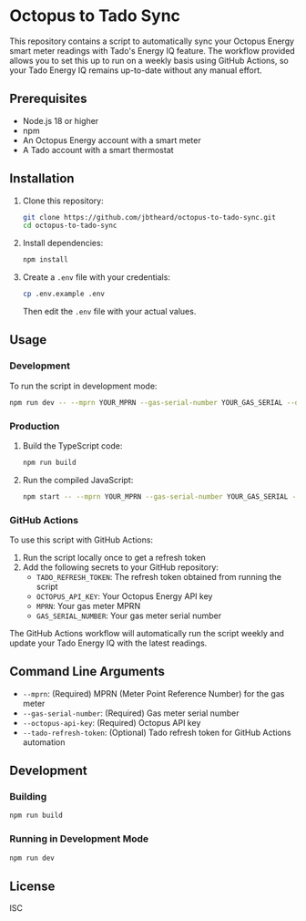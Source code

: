 # Octopus to Tado Sync

This repository contains a script to automatically sync your Octopus Energy smart meter readings with Tado's Energy IQ feature. The workflow provided allows you to set this up to run on a weekly basis using GitHub Actions, so your Tado Energy IQ remains up-to-date without any manual effort.

## Prerequisites

- Node.js 18 or higher
- npm
- An Octopus Energy account with a smart meter
- A Tado account with a smart thermostat

## Installation

1. Clone this repository:
   ```bash
   git clone https://github.com/jbtheard/octopus-to-tado-sync.git
   cd octopus-to-tado-sync
   ```

2. Install dependencies:
   ```bash
   npm install
   ```

3. Create a `.env` file with your credentials:
   ```bash
   cp .env.example .env
   ```
   Then edit the `.env` file with your actual values.

## Usage

### Development

To run the script in development mode:

```bash
npm run dev -- --mprn YOUR_MPRN --gas-serial-number YOUR_GAS_SERIAL --octopus-api-key YOUR_OCTOPUS_KEY
```

### Production

1. Build the TypeScript code:
   ```bash
   npm run build
   ```

2. Run the compiled JavaScript:
   ```bash
   npm start -- --mprn YOUR_MPRN --gas-serial-number YOUR_GAS_SERIAL --octopus-api-key YOUR_OCTOPUS_KEY
   ```

### GitHub Actions

To use this script with GitHub Actions:

1. Run the script locally once to get a refresh token
2. Add the following secrets to your GitHub repository:
   - `TADO_REFRESH_TOKEN`: The refresh token obtained from running the script
   - `OCTOPUS_API_KEY`: Your Octopus Energy API key
   - `MPRN`: Your gas meter MPRN
   - `GAS_SERIAL_NUMBER`: Your gas meter serial number

The GitHub Actions workflow will automatically run the script weekly and update your Tado Energy IQ with the latest readings.

## Command Line Arguments

- `--mprn`: (Required) MPRN (Meter Point Reference Number) for the gas meter
- `--gas-serial-number`: (Required) Gas meter serial number
- `--octopus-api-key`: (Required) Octopus API key
- `--tado-refresh-token`: (Optional) Tado refresh token for GitHub Actions automation

## Development

### Building

```bash
npm run build
```

### Running in Development Mode

```bash
npm run dev
```

## License

ISC

